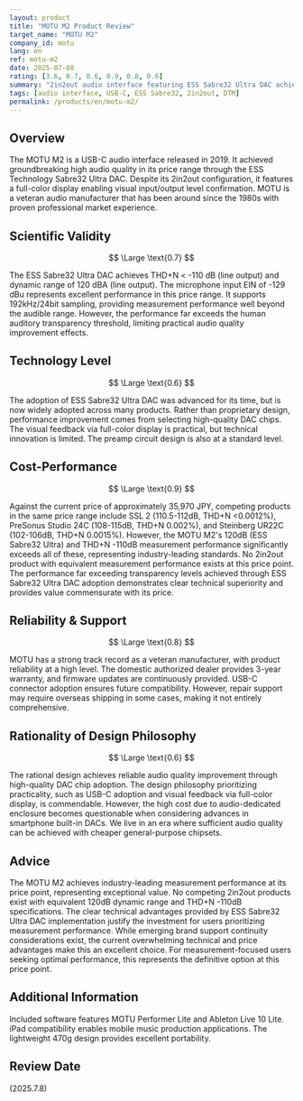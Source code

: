 ```yaml
---
layout: product
title: "MOTU M2 Product Review"
target_name: "MOTU M2"
company_id: motu
lang: en
ref: motu-m2
date: 2025-07-08
rating: [3.6, 0.7, 0.6, 0.9, 0.8, 0.6]
summary: "2in2out audio interface featuring ESS Sabre32 Ultra DAC achieving industry-leading 120dB dynamic range and THD+N -110dB. No equivalent performance competitors exist at this price point, providing overwhelming cost-performance."
tags: [audio interface, USB-C, ESS Sabre32, 2in2out, DTM]
permalink: /products/en/motu-m2/
---
```


## Overview

The MOTU M2 is a USB-C audio interface released in 2019. It achieved groundbreaking high audio quality in its price range through the ESS Technology Sabre32 Ultra DAC. Despite its 2in2out configuration, it features a full-color display enabling visual input/output level confirmation. MOTU is a veteran audio manufacturer that has been around since the 1980s with proven professional market experience.

## Scientific Validity

$$ \Large \text{0.7} $$

The ESS Sabre32 Ultra DAC achieves THD+N < -110 dB (line output) and dynamic range of 120 dBA (line output). The microphone input EIN of -129 dBu represents excellent performance in this price range. It supports 192kHz/24bit sampling, providing measurement performance well beyond the audible range. However, the performance far exceeds the human auditory transparency threshold, limiting practical audio quality improvement effects.

## Technology Level

$$ \Large \text{0.6} $$

The adoption of ESS Sabre32 Ultra DAC was advanced for its time, but is now widely adopted across many products. Rather than proprietary design, performance improvement comes from selecting high-quality DAC chips. The visual feedback via full-color display is practical, but technical innovation is limited. The preamp circuit design is also at a standard level.

## Cost-Performance

$$ \Large \text{0.9} $$

Against the current price of approximately 35,970 JPY, competing products in the same price range include SSL 2 (110.5-112dB, THD+N <0.0012%), PreSonus Studio 24C (108-115dB, THD+N 0.002%), and Steinberg UR22C (102-106dB, THD+N 0.0015%). However, the MOTU M2's 120dB (ESS Sabre32 Ultra) and THD+N -110dB measurement performance significantly exceeds all of these, representing industry-leading standards. No 2in2out product with equivalent measurement performance exists at this price point. The performance far exceeding transparency levels achieved through ESS Sabre32 Ultra DAC adoption demonstrates clear technical superiority and provides value commensurate with its price.

## Reliability & Support

$$ \Large \text{0.8} $$

MOTU has a strong track record as a veteran manufacturer, with product reliability at a high level. The domestic authorized dealer provides 3-year warranty, and firmware updates are continuously provided. USB-C connector adoption ensures future compatibility. However, repair support may require overseas shipping in some cases, making it not entirely comprehensive.

## Rationality of Design Philosophy

$$ \Large \text{0.6} $$

The rational design achieves reliable audio quality improvement through high-quality DAC chip adoption. The design philosophy prioritizing practicality, such as USB-C adoption and visual feedback via full-color display, is commendable. However, the high cost due to audio-dedicated enclosure becomes questionable when considering advances in smartphone built-in DACs. We live in an era where sufficient audio quality can be achieved with cheaper general-purpose chipsets.

## Advice

The MOTU M2 achieves industry-leading measurement performance at its price point, representing exceptional value. No competing 2in2out products exist with equivalent 120dB dynamic range and THD+N -110dB specifications. The clear technical advantages provided by ESS Sabre32 Ultra DAC implementation justify the investment for users prioritizing measurement performance. While emerging brand support continuity considerations exist, the current overwhelming technical and price advantages make this an excellent choice. For measurement-focused users seeking optimal performance, this represents the definitive option at this price point.

## Additional Information

Included software features MOTU Performer Lite and Ableton Live 10 Lite. iPad compatibility enables mobile music production applications. The lightweight 470g design provides excellent portability.

## Review Date

(2025.7.8)
